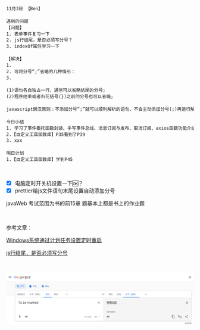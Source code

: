 ```html
11月3日 【Ben】

遇到的问题
【问题】
1. 表单事件复习一下
2. js行结尾，是否必须写分号？
3. indexOf属性学习一下

【解决】
1.
2. 可将分号“;”省略的几种情形：
3. 

(1)语句各自独占一行，通常可以省略结尾的分号;
(2)程序结束或者右花括号(})之前的分号也可以省略;

javascript懒汉原则：不添加分号“;”就可以顺利解析的语句，不会主动添加分号(;)再进行解析。javascript只有在缺少分号就无法正确解析代码的时候，javascript才会填补分号。

今日小结
1. 学习了事件委托函数封装、手写事件总线、消息订阅与发布、取消订阅、axios函数功能介绍
2.【自定义工具函数库】P35看到了P39
3. xxx

明日计划
1.【自定义工具函数库】学到P45
```

​	

- [x] 电脑定时开关机设置一下🆗？
- [x] prettier给js文件语句末尾设置自动添加分号

javaWeb 考试范围为书的前15章 题基本上都是书上的作业题

​	

参考文章：

[Windows系统通过计划任务设置定时重启](https://help.aliyun.com/document_detail/40818.html)

[js行结尾，是否必须写分号](https://blog.csdn.net/harborian/article/details/102582664)

​	

![image-20221103230334716](11月3日.assets/image-20221103230334716.png)
